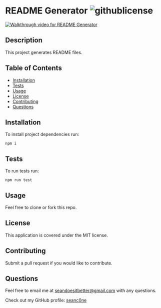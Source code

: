 
# README Generator ![githublicense](https://img.shields.io/badge/license-MIT-blue.svg)

[![Walkthrough video for README Generator](https://img.youtube.com/vi/sw0t0SwakVs/0.jpg)](https://www.youtube.com/watch?v=sw0t0SwakVs)

## Description

This project generates README files.

## Table of Contents

* [Installation](#Installation)
* [Tests](#Tests)
* [Usage](#Usage)
* [License](#License)
* [Contributing](#Contributing)
* [Questions](#Questions)

## Installation

To install project dependencies run: 

```
npm i
```

## Tests

To run tests run: 

```
npm run test
```

## Usage

Feel free to clone or fork this repo.

## License

This application is covered under the MIT license.

## Contributing

Submit a pull request if you would like to contribute.

## Questions
Feel free to email me at seandoesitbetter@gmail.com with any questions.

Check out my GitHub profile: [seanc0ne](https://www.github.com/seanc0ne)
